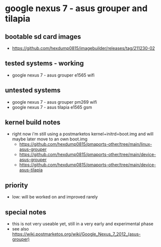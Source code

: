# google nexus 7 - asus grouper and tilapia

## bootable sd card images

- https://github.com/hexdump0815/imagebuilder/releases/tag/211230-02

## tested systems - working

- google nexus 7 - asus grouper e1565 wifi

## untested systems

- google nexus 7 - asus grouper pm269 wifi
- google nexus 7 - asus tilapia e1565 gsm

## kernel build notes

- right now i'm still using a postmarketos kernel+initrd=boot.img and will maybe later move to an own boot.img
  - https://github.com/hexdump0815/pmaports-other/tree/main/linux-asus-grouper
  - https://github.com/hexdump0815/pmaports-other/tree/main/device-asus-grouper
  - https://github.com/hexdump0815/pmaports-other/tree/main/device-asus-tilapia

## priority

- low: will be worked on and improved rarely

## special notes

- this is not very useable yet, still in a very early and experimental phase
- see also https://wiki.postmarketos.org/wiki/Google_Nexus_7_2012_(asus-grouper)
